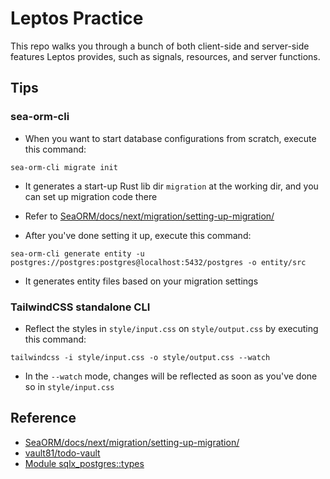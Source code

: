 # Leptos Practice
This repo walks you through a bunch of both client-side and server-side features Leptos provides, such as signals, resources, and server functions.

## Tips
### sea-orm-cli
- When you want to start database configurations from scratch, execute this command:
```
sea-orm-cli migrate init
```
  - It generates a start-up Rust lib dir ```migration``` at the working dir, and you can set up migration code there
  - Refer to [SeaORM/docs/next/migration/setting-up-migration/](https://www.sea-ql.org/SeaORM/docs/next/migration/setting-up-migration/)

- After you've done setting it up, execute this command:
```
sea-orm-cli generate entity -u postgres://postgres:postgres@localhost:5432/postgres -o entity/src
```
  - It generates entity files based on your migration settings

### TailwindCSS standalone CLI
- Reflect the styles in `style/input.css` on `style/output.css` by executing this command:
```
tailwindcss -i style/input.css -o style/output.css --watch
```
  - In the `--watch` mode, changes will be reflected as soon as you've done so in `style/input.css`

## Reference
- [SeaORM/docs/next/migration/setting-up-migration/](https://www.sea-ql.org/SeaORM/docs/next/migration/setting-up-migration/)
- [vault81/todo-vault](https://github.com/vault81/todo-vault)
- [Module sqlx_postgres::types](https://docs.rs/sqlx-postgres/0.7.2/sqlx_postgres/types/index.html)
